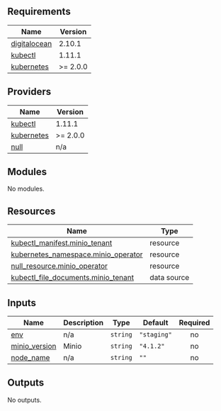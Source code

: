 ## Requirements

| Name | Version |
|------|---------|
| <a name="requirement_digitalocean"></a> [digitalocean](#requirement\_digitalocean) | 2.10.1 |
| <a name="requirement_kubectl"></a> [kubectl](#requirement\_kubectl) | 1.11.1 |
| <a name="requirement_kubernetes"></a> [kubernetes](#requirement\_kubernetes) | >= 2.0.0 |

## Providers

| Name | Version |
|------|---------|
| <a name="provider_kubectl"></a> [kubectl](#provider\_kubectl) | 1.11.1 |
| <a name="provider_kubernetes"></a> [kubernetes](#provider\_kubernetes) | >= 2.0.0 |
| <a name="provider_null"></a> [null](#provider\_null) | n/a |

## Modules

No modules.

## Resources

| Name | Type |
|------|------|
| [kubectl_manifest.minio_tenant](https://registry.terraform.io/providers/gavinbunney/kubectl/1.11.1/docs/resources/manifest) | resource |
| [kubernetes_namespace.minio_operator](https://registry.terraform.io/providers/hashicorp/kubernetes/latest/docs/resources/namespace) | resource |
| [null_resource.minio_operator](https://registry.terraform.io/providers/hashicorp/null/latest/docs/resources/resource) | resource |
| [kubectl_file_documents.minio_tenant](https://registry.terraform.io/providers/gavinbunney/kubectl/1.11.1/docs/data-sources/file_documents) | data source |

## Inputs

| Name | Description | Type | Default | Required |
|------|-------------|------|---------|:--------:|
| <a name="input_env"></a> [env](#input\_env) | n/a | `string` | `"staging"` | no |
| <a name="input_minio_version"></a> [minio\_version](#input\_minio\_version) | Minio | `string` | `"4.1.2"` | no |
| <a name="input_node_name"></a> [node\_name](#input\_node\_name) | n/a | `string` | `""` | no |

## Outputs

No outputs.
